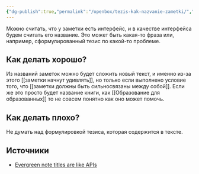 ```yaml
---
{"dg-publish":true,"permalink":"/openbox/tezis-kak-nazvanie-zametki/","dgHomeLink":false,"dgPassFrontmatter":true}
---
```



Можно считать, что у заметки есть интерфейс, и в качестве интерфейса будем считать его название. Это может быть какая-то фраза или, например, сформулированный тезис по какой-то проблеме.

## Как делать хорошо?

Из названий заметок можно будет сложить новый текст, и именно из-за этого [[заметки начнут удивлять]], но только если выполнено условие того, что [[заметки должны быть сильносвязаны между собой]].
Если же это просто будет название книги, как [[Образование для образованных]] то не совсем понятно как оно может помочь.

## Как делать плохо?

Не думать над формулировкой тезиса, которая содержится в тексте.

## Источники

- [Evergreen note titles are like APIs](https://notes.andymatuschak.org/z3XP5GRmd9z1D2qCE7pxUvbeSVeQuMiqz9x1C)
